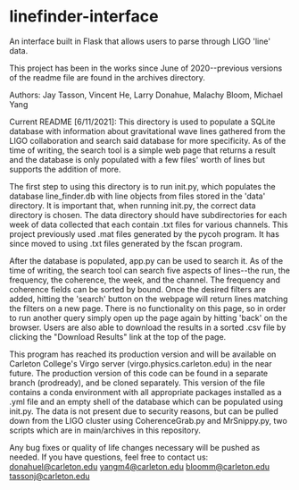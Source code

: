 # linefinder-interface
An interface built in Flask that allows users to parse through LIGO 'line' data.

This project has been in the works since June of 2020--previous versions of the readme file are found in the archives directory.

Authors: Jay Tasson, Vincent He, Larry Donahue, Malachy Bloom, Michael Yang

Current README [6/11/2021]:
This directory is used to populate a SQLite database with information about gravitational wave lines gathered from the LIGO collaboration and search said database for more specificity. As of the time of writing, the search tool is a simple web page that returns a result and the database is only populated with a few files' worth of lines but supports the addition of more.

The first step to using this directory is to run init.py, which populates the database line_finder.db with line objects from files stored in the 'data' directory. It is important that, when running init.py, the correct data directory is chosen. The data directory should have subdirectories for each week of data collected that each contain .txt files for various channels. This project previously used .mat files generated by the pycoh program. It has since moved to using .txt files generated by the fscan program.

After the database is populated, app.py can be used to search it. As of the time of writing, the search tool can search five aspects of lines--the run, the frequency, the coherence, the week, and the channel. The frequency and coherence fields can be sorted by bound. Once the desired filters are added, hitting the 'search' button on the webpage will return lines matching the filters on a new page. There is no functionality on this page, so in order to run another query simply open up the page again by hitting 'back' on the browser. Users are also able to download the results in a sorted .csv file by clicking the "Download Results" link at the top of the page.

This program has reached its production version and will be available on Carleton College's Virgo server (virgo.physics.carleton.edu) in the near future. The production version of this code can be found in a separate branch (prodready), and be cloned separately. This version of the file contains a conda environment with all appropriate packages installed as a .yml file and an empty shell of the database which can be populated using init.py. The data is not present due to security reasons, but can be pulled down from the LIGO cluster using CoherenceGrab.py and MrSnippy.py, two scripts which are in main/archives in this repository.

Any bug fixes or quality of life changes necessary will be pushed as needed. If you have questions, feel free to contact us:
donahuel@carleton.edu
yangm4@carleton.edu
bloomm@carleton.edu
tassonj@carleton.edu
